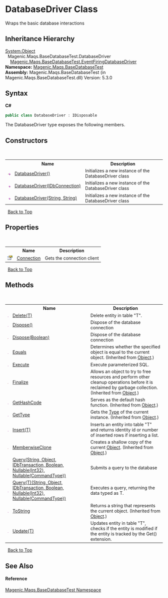 # DatabaseDriver Class
 

Wraps the basic database interactions


## Inheritance Hierarchy
<a href="http://msdn2.microsoft.com/en-us/library/e5kfa45b" target="_blank">System.Object</a><br />&nbsp;&nbsp;Magenic.Maqs.BaseDatabaseTest.DatabaseDriver<br />&nbsp;&nbsp;&nbsp;&nbsp;<a href="MAQS_5/DataBase_AUTOGENERATED/EventFiringDatabaseDriver_Class">Magenic.Maqs.BaseDatabaseTest.EventFiringDatabaseDriver</a><br />
**Namespace:**&nbsp;<a href="MAQS_5/DataBase_AUTOGENERATED/Magenic-Maqs-BaseDatabaseTest_Namespace">Magenic.Maqs.BaseDatabaseTest</a><br />**Assembly:**&nbsp;Magenic.Maqs.BaseDatabaseTest (in Magenic.Maqs.BaseDatabaseTest.dll) Version: 5.3.0

## Syntax

**C#**<br />
``` C#
public class DatabaseDriver : IDisposable
```

The DatabaseDriver type exposes the following members.


## Constructors
&nbsp;<table><tr><th></th><th>Name</th><th>Description</th></tr><tr><td>![Public method](media/pubmethod.gif "Public method")</td><td><a href="MAQS_5/DataBase_AUTOGENERATED/DatabaseDriver_Constructor">DatabaseDriver()</a></td><td>
Initializes a new instance of the DatabaseDriver class</td></tr><tr><td>![Public method](media/pubmethod.gif "Public method")</td><td><a href="MAQS_5/DataBase_AUTOGENERATED/DatabaseDriver_Constructor_(IDbConnection)">DatabaseDriver(IDbConnection)</a></td><td>
Initializes a new instance of the DatabaseDriver class</td></tr><tr><td>![Public method](media/pubmethod.gif "Public method")</td><td><a href="MAQS_5/DataBase_AUTOGENERATED/DatabaseDriver_Constructor_(String,_String)">DatabaseDriver(String, String)</a></td><td>
Initializes a new instance of the DatabaseDriver class</td></tr></table>&nbsp;
<a href="#databasedriver-class">Back to Top</a>

## Properties
&nbsp;<table><tr><th></th><th>Name</th><th>Description</th></tr><tr><td>![Public property](media/pubproperty.gif "Public property")</td><td><a href="MAQS_5/DataBase_AUTOGENERATED/DatabaseDriver-Connection_Property">Connection</a></td><td>
Gets the connection client</td></tr></table>&nbsp;
<a href="#databasedriver-class">Back to Top</a>

## Methods
&nbsp;<table><tr><th></th><th>Name</th><th>Description</th></tr><tr><td>![Public method](media/pubmethod.gif "Public method")</td><td><a href="MAQS_5/DataBase_AUTOGENERATED/DatabaseDriver-Delete('T')_Method">Delete(T)</a></td><td>
Delete entity in table "T".</td></tr><tr><td>![Public method](media/pubmethod.gif "Public method")</td><td><a href="MAQS_5/DataBase_AUTOGENERATED/DatabaseDriver-Dispose_Method()">Dispose()</a></td><td>
Dispose of the database connection</td></tr><tr><td>![Protected method](media/protmethod.gif "Protected method")</td><td><a href="MAQS_5/DataBase_AUTOGENERATED/DatabaseDriver-Dispose_Method_(Boolean)">Dispose(Boolean)</a></td><td>
Dispose of the database connection</td></tr><tr><td>![Public method](media/pubmethod.gif "Public method")</td><td><a href="http://msdn2.microsoft.com/en-us/library/bsc2ak47" target="_blank">Equals</a></td><td>
Determines whether the specified object is equal to the current object.
 (Inherited from <a href="http://msdn2.microsoft.com/en-us/library/e5kfa45b" target="_blank">Object</a>.)</td></tr><tr><td>![Public method](media/pubmethod.gif "Public method")</td><td><a href="MAQS_5/DataBase_AUTOGENERATED/DatabaseDriver-Execute_Method">Execute</a></td><td>
Execute parameterized SQL.</td></tr><tr><td>![Protected method](media/protmethod.gif "Protected method")</td><td><a href="http://msdn2.microsoft.com/en-us/library/4k87zsw7" target="_blank">Finalize</a></td><td>
Allows an object to try to free resources and perform other cleanup operations before it is reclaimed by garbage collection.
 (Inherited from <a href="http://msdn2.microsoft.com/en-us/library/e5kfa45b" target="_blank">Object</a>.)</td></tr><tr><td>![Public method](media/pubmethod.gif "Public method")</td><td><a href="http://msdn2.microsoft.com/en-us/library/zdee4b3y" target="_blank">GetHashCode</a></td><td>
Serves as the default hash function.
 (Inherited from <a href="http://msdn2.microsoft.com/en-us/library/e5kfa45b" target="_blank">Object</a>.)</td></tr><tr><td>![Public method](media/pubmethod.gif "Public method")</td><td><a href="http://msdn2.microsoft.com/en-us/library/dfwy45w9" target="_blank">GetType</a></td><td>
Gets the <a href="http://msdn2.microsoft.com/en-us/library/42892f65" target="_blank">Type</a> of the current instance.
 (Inherited from <a href="http://msdn2.microsoft.com/en-us/library/e5kfa45b" target="_blank">Object</a>.)</td></tr><tr><td>![Public method](media/pubmethod.gif "Public method")</td><td><a href="MAQS_5/DataBase_AUTOGENERATED/DatabaseDriver-Insert('T')_Method">Insert(T)</a></td><td>
Inserts an entity into table "T" and returns identity id or number of inserted rows if inserting a list.</td></tr><tr><td>![Protected method](media/protmethod.gif "Protected method")</td><td><a href="http://msdn2.microsoft.com/en-us/library/57ctke0a" target="_blank">MemberwiseClone</a></td><td>
Creates a shallow copy of the current <a href="http://msdn2.microsoft.com/en-us/library/e5kfa45b" target="_blank">Object</a>.
 (Inherited from <a href="http://msdn2.microsoft.com/en-us/library/e5kfa45b" target="_blank">Object</a>.)</td></tr><tr><td>![Public method](media/pubmethod.gif "Public method")</td><td><a href="MAQS_5/DataBase_AUTOGENERATED/DatabaseDriver-Query_Method_(String,_Object,_IDbTransaction,_Boolean,_Nullable(Int32),_Nullable(CommandType))">Query(String, Object, IDbTransaction, Boolean, Nullable(Int32), Nullable(CommandType))</a></td><td>
Submits a query to the database</td></tr><tr><td>![Public method](media/pubmethod.gif "Public method")</td><td><a href="MAQS_5/DataBase_AUTOGENERATED/DatabaseDriver-Query('T')_Method_(String,_Object,_IDbTransaction,_Boolean,_Nullable(Int32),_Nullable(CommandType))">Query(T)(String, Object, IDbTransaction, Boolean, Nullable(Int32), Nullable(CommandType))</a></td><td>
Executes a query, returning the data typed as T.</td></tr><tr><td>![Public method](media/pubmethod.gif "Public method")</td><td><a href="http://msdn2.microsoft.com/en-us/library/7bxwbwt2" target="_blank">ToString</a></td><td>
Returns a string that represents the current object.
 (Inherited from <a href="http://msdn2.microsoft.com/en-us/library/e5kfa45b" target="_blank">Object</a>.)</td></tr><tr><td>![Public method](media/pubmethod.gif "Public method")</td><td><a href="MAQS_5/DataBase_AUTOGENERATED/DatabaseDriver-Update('T')_Method">Update(T)</a></td><td>
Updates entity in table "T", checks if the entity is modified if the entity is tracked by the Get() extension.</td></tr></table>&nbsp;
<a href="#databasedriver-class">Back to Top</a>

## See Also


#### Reference
<a href="MAQS_5/DataBase_AUTOGENERATED/Magenic-Maqs-BaseDatabaseTest_Namespace">Magenic.Maqs.BaseDatabaseTest Namespace</a><br />